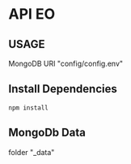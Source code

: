 # API EO

## USAGE

MongoDB URI "config/config.env"

## Install Dependencies
```
npm install
```

## MongoDb Data
folder "_data"

 
